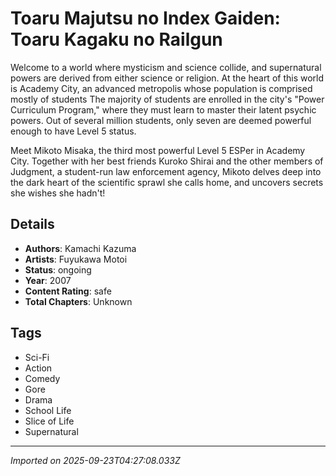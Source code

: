 # Toaru Majutsu no Index Gaiden: Toaru Kagaku no Railgun

Welcome to a world where mysticism and science collide, and supernatural powers are derived from either science or religion. At the heart of this world is Academy City, an advanced metropolis whose population is comprised mostly of students The majority of students are enrolled in the city's "Power Curriculum Program," where they must learn to master their latent psychic powers. Out of several million students, only seven are deemed powerful enough to have Level 5 status.

Meet Mikoto Misaka, the third most powerful Level 5 ESPer in Academy City. Together with her best friends Kuroko Shirai and the other members of Judgment, a student-run law enforcement agency, Mikoto delves deep into the dark heart of the scientific sprawl she calls home, and uncovers secrets she wishes she hadn't!

## Details
- **Authors**: Kamachi Kazuma
- **Artists**: Fuyukawa Motoi
- **Status**: ongoing
- **Year**: 2007
- **Content Rating**: safe
- **Total Chapters**: Unknown

## Tags
- Sci-Fi
- Action
- Comedy
- Gore
- Drama
- School Life
- Slice of Life
- Supernatural

---
*Imported on 2025-09-23T04:27:08.033Z*
